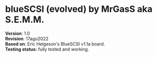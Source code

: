 # **blueSCSI (evolved) by MrGasS aka S.E.M.M.**  
  
**Version**: 1.0  
**Revision**: 17ago2022  
**Based on**: Eric Helgeson's BlueSCSI v1.1a board.  
**Testing status:** fully tested and working.  
